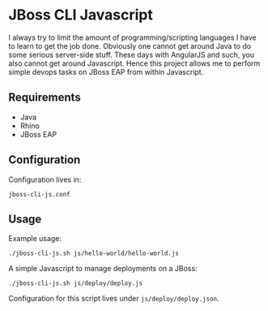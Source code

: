 # JBoss CLI Javascript

I always try to limit the amount of programming/scripting languages I have to learn to get the job done.
Obviously one cannot get around Java to do some serious server-side stuff.
These days with AngularJS and such, you also cannot get around Javascript.
Hence this project allows me to perform simple devops tasks on JBoss EAP from within Javascript.


## Requirements

* Java
* Rhino
* JBoss EAP


## Configuration

Configuration lives in:
```
jboss-cli-js.conf
```


## Usage

Example usage:
```
./jboss-cli-js.sh js/hello-world/hello-world.js
```

A simple Javascript to manage deployments on a JBoss:
```
./jboss-cli-js.sh js/deploy/deploy.js
```

Configuration for this script lives under `js/deploy/deploy.json`.